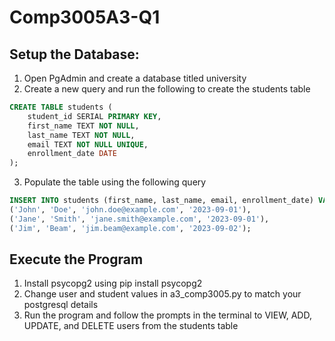 # Comp3005A3-Q1

## Setup the Database:
1. Open PgAdmin and create a database titled university
2. Create a new query and run the following to create the students table
```sql
CREATE TABLE students (
    student_id SERIAL PRIMARY KEY,
    first_name TEXT NOT NULL,
    last_name TEXT NOT NULL,
    email TEXT NOT NULL UNIQUE,
    enrollment_date DATE
);
```
3. Populate the table using the following query
```sql
INSERT INTO students (first_name, last_name, email, enrollment_date) VALUES
('John', 'Doe', 'john.doe@example.com', '2023-09-01'),
('Jane', 'Smith', 'jane.smith@example.com', '2023-09-01'),
('Jim', 'Beam', 'jim.beam@example.com', '2023-09-02');
```

## Execute the Program
1. Install psycopg2 using pip install psycopg2
2. Change user and student values in a3_comp3005.py to match your postgresql details
3. Run the program and follow the prompts in the terminal to VIEW, ADD, UPDATE, and DELETE users from the students table
